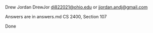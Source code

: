 Drew Jordan
DrewJor
dj822021@ohio.edu or jjordan.andj@gmail.com

Answers are in answers.md
CS 2400, Section 107

Done

